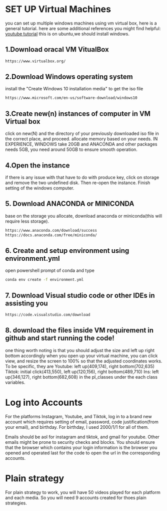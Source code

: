 # SET UP Virtual Machines
you can set up multiple windows machines using vm virtual box, here is a general tutorial.
here are some additional references you might find helpful:
[youtube tutorial](https://www.youtube.com/watch?v=nvdnQX9UkMY)
this is on ubuntu,we should install windows.

## 1.Download oracal VM VitualBox

```bash
https://www.virtualbox.org/
```

## 2.Download Windows operating system
install the "Create Windows 10 installation media" to get the iso file
```bash
https://www.microsoft.com/en-us/software-download/windows10
```

## 3.Create new(n) instances of computer in VM Virtual box

click on new(N) and the directory of your previously downloaded iso file in the correct place,
and proceed.
allocate memory based on your needs. IN EXPERIENCE, WINDOWS take 20GB and ANACONDA and other packages needs 5GB, you need around 50GB to ensure smooth operation.


## 4.Open the instance

if there is any issue with that have to do with produce key, click on storage and remove the two undefined disk.
Then re-open the instance.
Finish setting of the windows computer.

## 5. Download ANACONDA or MINICONDA

base on the storage you allocate, download anaconda or miniconda(this will require less storage).
```bash
https://www.anaconda.com/download/success
https://docs.anaconda.com/free/miniconda/
```

## 6. Create and setup environment using environment.yml

open powershell prompt of conda and type
```bash
conda env create -f environment.yml
```

## 7. Download Visual studio code or other IDEs in assisting you
```bash
https://code.visualstudio.com/download
```
## 8. download the files inside VM requirement in github and start running the code!

one thing worth noting is that you should adjust the size and left up right bottom accordingly
when you open up your virtual machine, you can click view, and resize the screen to 100% so that the adjusted coordinates works. 
To be specific, they are 
Youtube: left up(409,174), right bottom(702,635)
Tiktok: initial click(413,550), left up(120,156), right bottom(489,710)
Ins: left up(346,127), right bottom(682,608)
in the pl_classes under the each class variables.


# Log into Accounts

For the platforms Instagram, Youtube, and Tiktok, log in to a brand new account which requires
setting of email, password, code justification(from your email), and birthday. For birthday, I used 2000/1/1 for all of them.

Emails should be aol for instagram and tiktok, and gmail for youtube. Other emails might be prone to security checks and blocks.
You should ensure that the browser which contains your login information is the browser you opened and operated last for the code to open the url in the corresponding accounts.


# Plain strategy

For plain strategy to work, you will have 50 videos played for each platform and each media.
So you will need 9 accounts created for thoes plain strategies.









